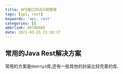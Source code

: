 ```yaml
---
title: API接口测试问题整理
tags: [api, rest]
keywords: 'api, rest'
categories: []
abbrlink: 8670b080
date: 2021-03-25 23:10:17
---
```


## 常用的Java Rest解决方案

常用的方案是`OkHttp3`库,还有一些其他的封装比较完善的库.




